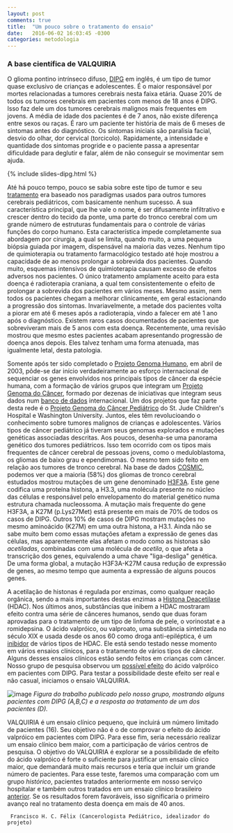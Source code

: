 ```yaml
---
layout: post
comments: true
title:  "Um pouco sobre o tratamento do ensaio"
date:   2016-06-02 16:03:45 -0300
categories: metodologia
---
```

### A base científica de VALQUIRIA

O glioma pontino intrínseco difuso, [DIPG](http://f1000research.com/posters/4-1362) em inglês, é um tipo de tumor quase exclusivo de crianças e adolescentes. É o maior responsável por mortes relacionadas a tumores cerebrais nesta faixa etária. Quase 20% de todos os tumores cerebrais em pacientes com menos de 18 anos é DIPG. Isso faz dele um dos tumores cerebrais malignos mais frequentes em jovens. A média de idade dos pacientes é de 7 anos, não existe diferença entre sexos ou raças. É raro um paciente ter história de mais de 6 meses de sintomas antes do diagnóstico. Os sintomas iniciais são paralisia facial, desvio do olhar, dor cervical (torcicolo). Rapidamente, a intensidade e quantidade dos sintomas progride e o paciente passa a apresentar dificuldade para deglutir e falar, além de não conseguir se movimentar sem ajuda.

{% include slides-dipg.html %}

Até há pouco tempo, pouco se sabia sobre este tipo de tumor e seu [tratamento](http://dipgregistry.org/patients-families/treatment/) era baseado nos paradigmas usados para outros tumores cerebrais pediátricos, com basicamente nenhum sucesso. A sua característica principal, que lhe vale o nome, é ser difusamente infiltrativo e crescer dentro do tecido da ponte, uma parte do tronco cerebral com um grande número de estruturas fundamentais para o controle de várias funções do corpo humano. Esta característica impede completamente sua abordagem por cirurgia, a qual se limita, quando muito, a uma pequena biópsia guiada por imagem, dispensável na maioria das vezes. Nenhum tipo de quimioterapia ou tratamento farmacológico testado até hoje mostrou a capacidade de ao menos prolongar a sobrevida dos pacientes. Quando muito, esquemas intensivos de quimioterapia causam excesso de efeitos adversos nos pacientes. O único tratamento amplamente aceito para esta doença é radioterapia craniana, a qual tem consistentemente o efeito de prolongar a sobrevida dos pacientes em vários meses. Mesmo assim, nem todos os pacientes chegam a melhorar clinicamente, em geral estacionando a progressão dos sintomas. Invariavelmente, a metade dos pacientes volta a piorar em até 6 meses após a radioterapia, vindo a falecer em até 1 ano após o diagnóstico. Existem raros casos documentados de pacientes que sobreviveram mais de 5 anos com esta doença. Recentemente, uma revisão mostrou que mesmo estes pacientes acabam apresentando progressão de doença anos depois. Eles talvez tenham uma forma atenuada, mas igualmente letal, desta patologia.

Somente após ter sido completado o [Projeto Genoma Humano](https://en.wikipedia.org/wiki/Human_Genome_Project), em abril de 2003, pôde-se dar início verdadeiramente ao esforço internacional de sequenciar os genes envolvidos nos principais tipos de câncer da espécie humana, com a formação de vários grupos que integram um [Projeto Genoma do Câncer](http://www.sanger.ac.uk/science/groups/cancer-genome-project), formado por dezenas de iniciativas que integram seus dados num [banco de dados](http://cancer.sanger.ac.uk/cosmic) internacional. Um dos projetos que faz parte desta rede é o [Projeto Genoma do Câncer Pediátrico](https://www.stjude.org/research/pediatric-cancer-genome-project.html) do St. Jude Children's Hospital e Washington University. Juntos, eles têm revolucioando o conhecimento sobre tumores malignos de crianças e adolescentes. Vários tipos de câncer pediátrico já tiveram seus genomas explorados e mutações genéticas associadas descritas. Aos poucos, desenha-se uma panorama genético dos tumores pediátricos. Isso tem ocorrido com os tipos mais frequentes de câncer cerebral de pessoas jovens, como o meduloblastoma, os gliomas de baixo grau e ependimomas. O mesmo tem sido feito em relação aos tumores de tronco cerebral. Na base de dados [COSMIC](http://cancer.sanger.ac.uk/cosmic/browse/tissue#sn=central_nervous_system&ss=brainstem&hn=glioma&sh=all&in=t&src=tissue&all_data=n), podemos ver que a maioria (58%) dos gliomas de tronco cerebral estudados mostrou mutações de um gene denominado [H3F3A](https://en.wikipedia.org/wiki/H3F3A). Este gene codifica uma proteína histona, a H3.3, uma molécula presente no núcleo das células e responsável pelo envelopamento do material genético numa estrutura chamada nucleossoma. A mutação mais frequente do gene H3F3A, a K27M (p.Lys27Met) está presente em mais de 70% de todos os casos de DIPG. Outros 10% de casos de DIPG mostram mutações no mesmo aminoácido (K27M) em uma outra histona, a H3.1. Ainda não se sabe muito bem como essas mutações afetam a expressão de genes das células, mas aparentemente elas afetam o modo como as histonas são *acetiladas*, combinadas com uma molécula de *acetila*, o que afeta a transcrição dos genes, equivalendo a uma chave "liga-desliga" genética. De uma forma global, a mutação H3F3A-K27M causa redução de expressão de genes, ao mesmo tempo que aumenta a expressão de alguns poucos genes.

A acetilação de histonas é regulada por enzimas, como qualquer reação orgânica, sendo a mais importantes destas enzimas a [Histona Deacetilase](https://en.wikipedia.org/wiki/Histone_deacetylase) (HDAC). Nos últimos anos, substâncias que inibem a HDAC mostraram efeito contra uma série de cânceres humanos, sendo que duas foram aprovadas para o tratamento de um tipo de linfoma de pele, o vorinostat e a romidepsina. O ácido valpróico, ou valproato, uma substância sintetizada no século XIX e usada desde os anos 60 como droga anti-epiléptica, é um [inibidor](https://en.wikipedia.org/wiki/Histone_deacetylase_inhibitor#Cancer_treatment) de vários tipos de HDAC. Ele está sendo testado nesse momento em vários ensaios clínicos, para o tratamento de vários tipos de câncer. Alguns desses ensaios clínicos estão sendo feitos em crianças com câncer. Nosso grupo de pesquisa observou um [possível efeito](https://scholar.google.com/citations?view_op=view_citation&hl=pt-BR&user=ZmzTpYgAAAAJ&citation_for_view=ZmzTpYgAAAAJ:MXK_kJrjxJIC) do ácido valpróico em pacientes com DIPG. Para testar a possibilidade deste efeito ser real e não casual, iniciamos o ensaio VALQUIRIA.

![image](https://github.com/fhcflx/valkyrie/blob/gh-pages/assets/posts/2016-06-02-Um-pouco-sobre-o-tratamento-do-ensaio/figure2.png?raw=true)
*Figura do trabalho publicado pelo nosso grupo, mostrando alguns pacientes com DIPG (A,B,C) e a resposta ao tratamento de um dos pacientes (D).*

VALQUIRIA é um ensaio clínico pequeno, que incluirá um número limitado de pacientes (16). Seu objetivo não é o de comprovar o efeito do ácido valpróico em pacientes com DIPG. Para esse fim, seria necessário realizar um ensaio clínico bem maior, com a participação de vários centros de pesquisa. O objetivo do VALQUIRIA é explorar se a possibilidade de efeito do ácido valpróico é forte o suficiente para justificar um ensaio clínico maior, que demandará muito mais recursos e teria que incluir um grande número de pacientes. Para esse teste, faremos uma comparação com um grupo *histórico*, pacientes tratados anteriormente em nosso serviço hospitalar e também outros tratados em um ensaio clínico brasileiro [anterior](http://jco.ascopubs.org/content/18/6/1246.abstract). Se os resultados forem favoráveis, isso significaria o primeiro avanço real no tratamento desta doença em mais de 40 anos.

``` Francisco H. C. Félix (Cancerologista Pediátrico, idealizador do projeto)```
